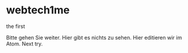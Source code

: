 # webtech1me
the first


Bitte gehen Sie weiter. Hier gibt es nichts zu sehen.
Hier editieren wir im Atom.
Next try.

